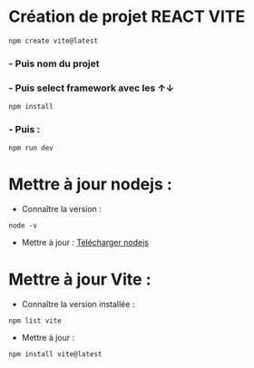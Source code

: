 # Création de projet REACT VITE

```
npm create vite@latest
```

### - Puis nom du projet

### - Puis select framework avec les ↑↓

```
npm install
```

### - Puis :

```
npm run dev
```

# Mettre à jour nodejs :

- Connaître la version :
```
node -v
```
- Mettre à jour :
[Télécharger nodejs](https://nodejs.org/en/download)

# Mettre à jour Vite :

-  Connaître la version installée :
```
npm list vite
```
- Mettre à jour :
```
npm install vite@latest
```
